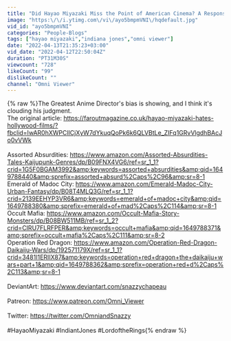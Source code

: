 ```yaml
---
title: "Did Hayao Miyazaki Miss the Point of American Cinema? A Response"
image: "https:\/\/i.ytimg.com\/vi\/ayo5bmpmVNI\/hqdefault.jpg"
vid_id: "ayo5bmpmVNI"
categories: "People-Blogs"
tags: ["hayao miyazaki","indiana jones","omni viewer"]
date: "2022-04-13T21:35:23+03:00"
vid_date: "2022-04-12T22:50:04Z"
duration: "PT31M30S"
viewcount: "728"
likeCount: "99"
dislikeCount: ""
channel: "Omni Viewer"
---
```

{% raw %}The Greatest Anime Director's bias is showing, and I think it's clouding his judgment. <br />The original article: <a rel="nofollow" target="blank" href="https://faroutmagazine.co.uk/hayao-miyazaki-hates-hollywood-films/?fbclid=IwAR0hXWPCIlCjXyW7dYkuqQoPk6k6QLVBtLe_ZIFq1GRvVlgdhBAcJo0vVWk">https://faroutmagazine.co.uk/hayao-miyazaki-hates-hollywood-films/?fbclid=IwAR0hXWPCIlCjXyW7dYkuqQoPk6k6QLVBtLe_ZIFq1GRvVlgdhBAcJo0vVWk</a> <br /><br />Assorted Absurdities: <a rel="nofollow" target="blank" href="https://www.amazon.com/Assorted-Absurdities-Tales-Kaijupunk-Genres/dp/B09FNX4VG6/ref=sr_1_1?crid=1G5F0BGAM3992&amp;keywords=assorted+absurdities&amp;qid=1649788440&amp;sprefix=assorted+absurd%2Caps%2C96&amp;sr=8-1">https://www.amazon.com/Assorted-Absurdities-Tales-Kaijupunk-Genres/dp/B09FNX4VG6/ref=sr_1_1?crid=1G5F0BGAM3992&amp;keywords=assorted+absurdities&amp;qid=1649788440&amp;sprefix=assorted+absurd%2Caps%2C96&amp;sr=8-1</a> <br />Emerald of Madoc City: <a rel="nofollow" target="blank" href="https://www.amazon.com/Emerald-Madoc-City-Urban-Fantasy/dp/B08T4MLQ3G/ref=sr_1_1?crid=2139EEHYP3VR6&amp;keywords=emerald+of+madoc+city&amp;qid=1649788380&amp;sprefix=emerald+of+mad%2Caps%2C114&amp;sr=8-1">https://www.amazon.com/Emerald-Madoc-City-Urban-Fantasy/dp/B08T4MLQ3G/ref=sr_1_1?crid=2139EEHYP3VR6&amp;keywords=emerald+of+madoc+city&amp;qid=1649788380&amp;sprefix=emerald+of+mad%2Caps%2C114&amp;sr=8-1</a> <br />Occult Mafia: <a rel="nofollow" target="blank" href="https://www.amazon.com/Occult-Mafia-Story-Monsters/dp/B08BW511MB/ref=sr_1_2?crid=CIRU7FLRFPER&amp;keywords=occult+mafia&amp;qid=1649788371&amp;sprefix=occult+mafia%2Caps%2C111&amp;sr=8-2">https://www.amazon.com/Occult-Mafia-Story-Monsters/dp/B08BW511MB/ref=sr_1_2?crid=CIRU7FLRFPER&amp;keywords=occult+mafia&amp;qid=1649788371&amp;sprefix=occult+mafia%2Caps%2C111&amp;sr=8-2</a> <br />Operation Red Dragon: <a rel="nofollow" target="blank" href="https://www.amazon.com/Operation-Red-Dragon-Daikaiju-Wars/dp/192571179X/ref=sr_1_1?crid=3481I1ERIIX87&amp;keywords=operation+red+dragon+the+daikaiju+wars+part+1&amp;qid=1649788362&amp;sprefix=operation+red+d%2Caps%2C113&amp;sr=8-1">https://www.amazon.com/Operation-Red-Dragon-Daikaiju-Wars/dp/192571179X/ref=sr_1_1?crid=3481I1ERIIX87&amp;keywords=operation+red+dragon+the+daikaiju+wars+part+1&amp;qid=1649788362&amp;sprefix=operation+red+d%2Caps%2C113&amp;sr=8-1</a> <br /><br />DeviantArt: <a rel="nofollow" target="blank" href="https://www.deviantart.com/snazzychapeau">https://www.deviantart.com/snazzychapeau</a> <br /><br />Patreon: <a rel="nofollow" target="blank" href="https://www.patreon.com/Omni_Viewer">https://www.patreon.com/Omni_Viewer</a> <br /><br />Twitter: <a rel="nofollow" target="blank" href="https://twitter.com/OmniandSnazzy">https://twitter.com/OmniandSnazzy</a> <br /><br />#HayaoMiyazaki #IndiantJones #LordoftheRings{% endraw %}
